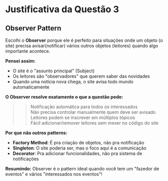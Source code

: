 # Justificativa da Questão 3

## Observer Pattern

Escolhi o **Observer** porque ele é perfeito para situações onde um objeto (o site) precisa avisar(notificar) vários outros objetos (leitores) quando algo importante acontece.

**Pensei assim:**
- O site é o "assunto principal" (Subject)
- Os leitores são "observadores" que querem saber das novidades
- Quando uma notícia nova chega, o site avisa todo mundo automaticamente

**O Observer resolve exatamente o que a questão pede:**
>> Notificação automática para todos os interessados  
>> Não precisa controlar manualmente quem deve ser avisado  
>> Leitores podem se inscrever em múltiplos tópicos  
>> Fácil adicionar/remover leitores sem mexer no código do site  

**Por que não outros patterns:**
- **Factory Method**: É pra criação de objetos, não pra notificação
- **Singleton**: O site poderia ser, mas o foco aqui é a comunicação
- **Decorator**: Pra adicionar funcionalidades, não pra sistema de notificações

**Resumindo:** Observer é o pattern ideal quando você tem um "fazedor de eventos" e vários "interessados nos eventos"! 